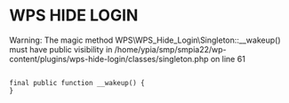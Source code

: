 <h1>WPS HIDE LOGIN</h1>
<p>Warning: The magic method WPS\WPS_Hide_Login\Singleton::__wakeup() must have public visibility in /home/ypia/smp/smpia22/wp-content/plugins/wps-hide-login/classes/singleton.php on line 61</p>
<pre><code>
final public function __wakeup() {
}
</code></pre>
